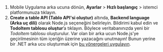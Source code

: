 
1. Mobile Uygulama arka ucuna dönün, **Ayarlar** > **Hızlı başlangıç** > istemci platformunuza tıklayın. 
2. **Create a table API (Tablo API'si oluştur)** altında, **Backend language (Arka uç dili)** olarak Node.js seçeneğini belirleyin. Bildirimi kabul edin ve **TodoItem tablosu oluştur**’a tıklayın. Böylece veritabanınızda yeni bir *TodoItem* tablosu oluşturulur. Var olan bir arka ucun Node.js’ye geçirilmesinin tüm içeriğin üzerine yazacağını unutmayın! Bunun yerine bir .NET arka ucu oluşturmak için [bu yönergeleri uygulayın](../articles/app-service-mobile/app-service-mobile-dotnet-backend-how-to-use-server-sdk.md#create-app).

<!--HONumber=sep16_HO1-->


